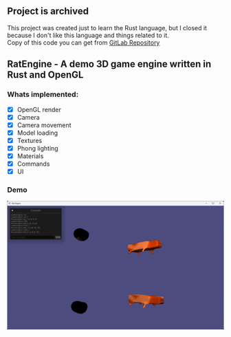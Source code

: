 ## Project is archived
This project was created just to learn the Rust language, but I closed it because I don't like this language and things related to it.<br>
Copy of this code you can get from <a href='https://gitlab.com/kotleni/RatEngine'>GitLab Repository</a>
## RatEngine - A demo 3D game engine written in Rust and OpenGL

### Whats implemented:
- [x] OpenGL render
- [x] Camera
- [x] Camera movement
- [x] Model loading
- [x] Textures
- [x] Phong lighting
- [x] Materials
- [x] Commands
- [x] UI

### Demo
<img src="https://github.com/kotleni/RatEngine/blob/dev/window.png?raw=true" width="600">

